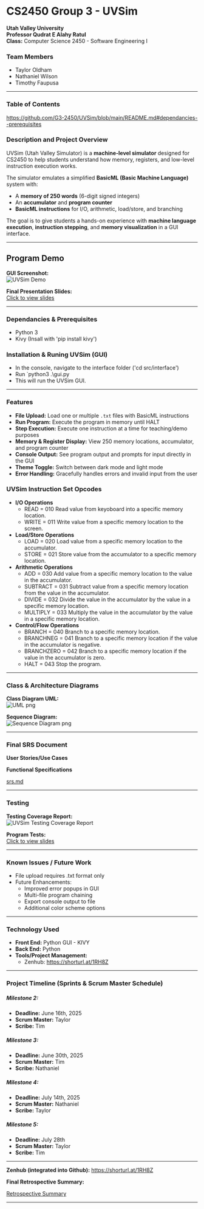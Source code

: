 # CS2450 Group 3 - UVSim  


**Utah Valley University**  
**Professor Qudrat E Alahy Ratul**  
**Class:** Computer Science 2450 - Software Engineering I  

### Team Members  

- Taylor Oldham
- Nathaniel Wilson
- Timothy Faupusa  
---

### Table of Contents
https://github.com/G3-2450/UVSim/blob/main/README.md#dependancies--prerequisites

### Description and Project Overview

UVSim (Utah Valley Simulator) is a **machine-level simulator** designed for CS2450 to help students understand how memory, registers, and low-level instruction execution works.  

The simulator emulates a simplified **BasicML (Basic Machine Language)** system with:  
- A **memory of 250 words** (6-digit signed integers)  
- An **accumulator** and **program counter**  
- **BasicML instructions** for I/O, arithmetic, load/store, and branching

The goal is to give students a hands-on experience with **machine language execution**, **instruction stepping**, and **memory visualization** in a GUI interface.

---

## Program Demo

**GUI Screenshot:**  
![UVSim Demo](https://github.com/G3-2450/UVSim/blob/3479e13ab920ade390a99c9b2918d68704b4acfa/docs/Final-Submission/final_demo.png)  

**Final Presentation Slides:**  
[Click to view slides](https://github.com/G3-2450/UVSim/blob/15d73cbaa22955383965b6b795f56c41b89ee86c/docs/Final-Submission/CS2450%20Final%20Group%20Presentation%20(1).pdf)

---

### Dependancies & Prerequisites
- Python 3
- Kivy (Insall with 'pip install kivy')

### Installation & Runing UVSim (GUI)
- In the console, navigate to the interface folder ('cd src/interface')
- Run `python3 .\gui.py
- This will run the UVSim GUI.

---

### Features
- **File Upload:** Load one or multiple `.txt` files with BasicML instructions  
- **Run Program:** Execute the program in memory until HALT  
- **Step Execution:** Execute one instruction at a time for teaching/demo purposes  
- **Memory & Register Display:** View 250 memory locations, accumulator, and program counter  
- **Console Output:** See program output and prompts for input directly in the GUI  
- **Theme Toggle:** Switch between dark mode and light mode  
- **Error Handling:** Gracefully handles errors and invalid input from the user

### UVSim Instruction Set Opcodes
- **I/O Operations**
  - READ = 010        Read value from keyoboard into a specific memory location.   
  - WRITE = 011       Write value from a specific memory location to the screen.
- **Load/Store Operations**    
  - LOAD = 020        Load value from a specific memory location to the accumulator.  
  - STORE = 021       Store value from the accumulator to a specific memory location.   
- **Arithmetic Operations**
  - ADD = 030         Add value from a specific memory location to the value in the accumulator.  
  - SUBTRACT = 031    Subtract value from a specific memory location from the value in the accumulator.  
  - DIVIDE = 032      Divide the value in the accumulator by the value in a specific memory location.  
  - MULTIPLY = 033    Multiply the value in the accumulator by the value in a specific memory location. 
- **Control/Flow Operations** 
  - BRANCH = 040      Branch to a specific memory location.  
  - BRANCHNEG = 041   Branch to a specific memory location if the value in the accumulator is negative.  
  - BRANCHZERO = 042  Branch to a specific memory location if the value in the accumulator is zero.  
  - HALT = 043        Stop the program.  

---

### Class & Architecture Diagrams

**Class Diagram UML:**  
![UML png](https://github.com/G3-2450/UVSim/blob/198c4c63ba743b807bb17b92e922320283292ee4/docs/Final-Submission/UML%20class%20(3).png)

**Sequence Diagram:**  
![Sequence Diagram png](docs/screenshots/demo.png)

---

### Final SRS Document

**User Stories/Use Cases**

**Functional Specifications**

[srs.md](https://github.com/G3-2450/UVSim/blob/bd88fe4a44f97645f5edb43e8041bccfa9a390c6/docs/Final-Submission/srs.md)

---

### Testing

**Testing Coverage Report:**  
![UVSim Testing Coverage Report](docs/screenshots/test-coverage.png)  

**Program Tests:**  
[Click to view slides](https://github.com/G3-2450/UVSim/tree/15d73cbaa22955383965b6b795f56c41b89ee86c/tests)

--- 

### Known Issues / Future Work
- File upload requires .txt format only
- Future Enhancements:
  - Improved error popups in GUI
  - Multi-file program chaining 
  - Export console output to file
  - Additional color scheme options

--- 

### Technology Used  
- **Front End:** Python GUI - KIVY
- **Back End:** Python   
- **Tools/Project Management:**
  - Zenhub: https://shorturl.at/1RH8Z
---

### Project Timeline (Sprints & Scrum Master Schedule)  

##### Milestone 2:
- **Deadline:** June 16th, 2025
- **Scrum Master:** Taylor
- **Scribe:** Tim

##### Milestone 3:
- **Deadline:** June 30th, 2025
- **Scrum Master:** Tim
- **Scribe:** Nathaniel

##### Milestone 4:
- **Deadline:** July 14th, 2025
- **Scrum Master:** Nathaniel
- **Scribe:** Taylor


##### Milestone 5:
- **Deadline:** July 28th
- **Scrum Master:** Taylor
- **Scribe:** Tim

---

**Zenhub (integrated into Github):**
https://shorturl.at/1RH8Z

**Final Retrospective Summary:**

[Retrospective Summary](https://github.com/G3-2450/UVSim/blob/26b67663bafef030850c9a56b0f76bed161adfa1/docs/Final-Submission/Retrospective.md)

---
